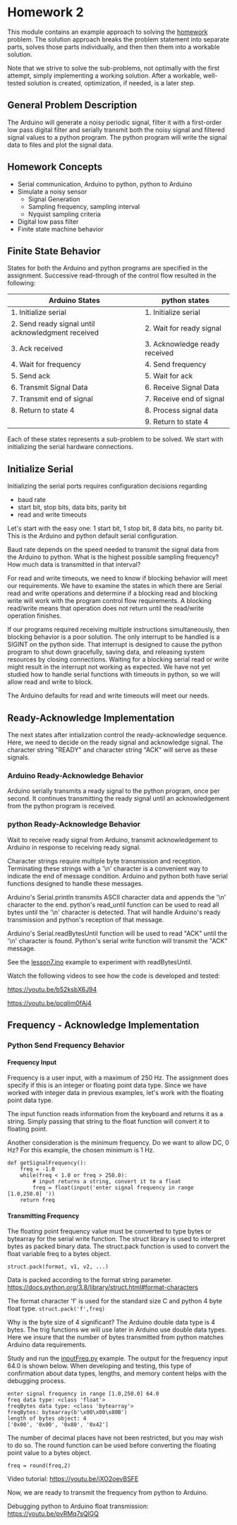 # Homework 2 

This module contains an example approach to solving the [homework](homework02_serial_plotting_filtering.pdf) problem. The solution approach breaks the problem statement into separate parts, solves those parts individually, and then then them into a workable solution.

Note that we strive to solve the sub-problems, not optimally with the first attempt, simply implementing a working solution. After a workable, well-tested solution is created, optimization, if needed, is a later step.


## General Problem Description

The Arduino will generate a noisy periodic signal, filter it with a first-order low pass digital filter and serially transmit both the noisy signal and filtered signal values to a python program. The python program will write the signal data to files and plot the signal data.

## Homework Concepts
- Serial communication, Arduino to python, python to Arduino
- Simulate a noisy sensor
    - Signal Generation
    - Sampling frequency, sampling interval
    - Nyquist sampling criteria
- Digital low pass filter
- Finite state machine behavior

## Finite State Behavior

States for both the Arduino and python programs are specified in the assignment. Successive read-through of the control flow resulted in the following:

| Arduino States | python states |
| --- | --- |
| 1. Initialize serial | 1. Initialize serial |
| 2. Send ready signal until acknowledgment received | 2. Wait for ready signal |
| 3. Ack received | 3. Acknowledge ready received |
| 4. Wait for frequency | 4. Send frequency |
| 5. Send ack | 5. Wait for ack |
| 6. Transmit Signal Data | 6. Receive Signal Data |
| 7. Transmit end of signal | 7. Receive end of signal |
| 8. Return to state 4 | 8. Process signal data |
|     | 9. Return to state 4 |

Each of these states represents a sub-problem to be solved. We start with initializing the serial hardware connections.

## Initialize Serial

Initializing the serial ports requires configuration decisions regarding 
- baud rate
- start bit, stop bits, data bits, parity bit
- read and write timeouts

Let's start with the easy one: 1 start bit, 1 stop bit, 8 data bits, no parity bit. This is the Arduino and python default serial configuration.

Baud rate depends on the speed needed to transmit the signal data from the Arduino to python. What is the highest possible sampling frequency? How much data is transmitted in that interval? 

For read and write timeouts, we need to know if blocking behavior will meet our requirements. We have to examine the states in which there are Serial read and write operations and determine if a blocking read and blocking write will work with the program control flow requirements. A blocking read/write means that operation does not return until the read/write operation finishes. 

If our programs required receiving multiple instructions simultaneously, then blocking behavior is a poor solution. The only interrupt to be handled is a SIGINT on the python side. That interrupt is designed to cause the python program to shut down gracefully, saving data, and releasing system resources by closing connections. Waiting for a blocking serial read or write might result in the interrupt not working as expected. We have not yet studied how to handle serial functions with timeouts in python, so we will allow read and write to block.

The Arduino defaults for read and write timeouts will meet our needs. 


## Ready-Acknowledge Implementation

The next states after intialization control the ready-acknowledge sequence. Here, we need to decide on the ready signal and acknowledge signal. The character string "READY" and character string "ACK" will serve as these signals.

### Arduino Ready-Acknowledge Behavior

Arduino serially transmits a ready signal to the python program, once per second. It continues transmitting the ready signal until an acknowledgement from the python program is received.

### python Ready-Acknowledge Behavior

Wait to receive ready signal from Arduino, transmit acknowledgement to Arduino in response to receiving ready signal.

Character strings require multiple byte transmission and reception. Terminating these strings with a '\n' character is a convenient way to indicate the end of message condition. Arduino and python both have serial functions designed to handle these messages.

Arduino's Serial.println transmits ASCII character data and appends the '\n' character to the end. python's read_until function can be used to read all bytes until the '\n' character is detected. That will handle Arduino's ready transmission and python's reception of that message.

Arduino's Serial.readBytesUntil function will be used to read "ACK" until the '\n' character is found. Python's serial write function will transmit the "ACK" message.

See the [lesson7.ino](../lesson7/lesson7.ino) example to experiment with readBytesUntil.

Watch the following videos to see how the code is developed and tested:

https://youtu.be/b52ksbX6J94

https://youtu.be/pcqIim0fAj4 


## Frequency - Acknowledge Implementation

### Python Send Frequency Behavior

#### Frequency Input

Frequency is a user input, with a maximum of 250 Hz. The assignment does specify if this is an integer or floating point data type. Since we have worked with integer data in previous examples, let's work with the floating point data type.

The input function reads information from the keyboard and returns it as a string. Simply passing that string to the float function will convert it to floating point.

Another consideration is the minimum frequency. Do we want to allow DC, 0 Hz? For this example, the chosen minimum is 1 Hz.


```
def getSignalFrequency():
    freq = -1.0
    while(freq < 1.0 or freq > 250.0):
        # input returns a string, convert it to a float
        freq = float(input('enter signal frequency in range [1.0,250.0] '))
    return freq
```

#### Transmitting Frequency

The floating point frequency value must be converted to type bytes or bytearray for the serial write function. The struct library is used to interpret bytes as packed binary data. The struct.pack function is used to convert the float variable freq to a bytes object.

`struct.pack(format, v1, v2, ...)`

Data is packed according to the format string parameter. https://docs.python.org/3.8/library/struct.html#format-characters

The format character 'f' is used for the standard size C and python 4 byte float type. `struct.pack('f',freq)`

Why is the byte size of 4 significant? The Arduino double data type is 4 bytes. The trig functions we will use later in Arduino use double data types. Here we insure that the number of bytes transmitted from python matches Arduino data requirements.

Study and run the [inputFreq.py](input.py) example. The output for the frequency input 64.0 is shown below. When developing and testing, this type of confirmation about data types, lengths, and memory content helps with the debugging process.

```
enter signal frequency in range [1.0,250.0] 64.0
freq data type: <class 'float'>
freqBytes data type: <class 'bytearray'>
freqBytes: bytearray(b'\x00\x00\x80B')
length of bytes object: 4
['0x00', '0x00', '0x80', '0x42']
```

The number of decimal places have not been restricted, but you may wish to do so. The round function can be used before converting the floating point value to a bytes object.

`freq = round(freq,2)`

Video tutorial: https://youtu.be/jXO2oevBSFE 

Now, we are ready to transmit the frequency from python to Arduino.

Debugging python to Arduino float transmission: https://youtu.be/pvRMq7sQlGQ



